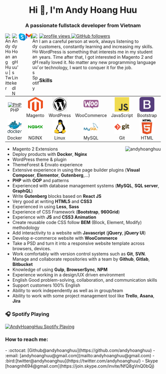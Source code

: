 <h1 align="center">Hi 👋, I'm Andy Hoang Huu</h1>
<h3 align="center">A passionate fullstack developer from Vietnam</h3>

<a href="https://twitter.com/andyhoanghuu">
  <img align="left" alt="Andy Hoang Huu | Twitter" width="22px" src="https://raw.githubusercontent.com/peterthehan/peterthehan/master/assets/twitter.svg" />
</a>
<a href="https://www.linkedin.com/in/andyhoanghuu/">
  <img align="left" alt="AndyHoangHuu's LinkedIN" width="22px" src="https://raw.githubusercontent.com/peterthehan/peterthehan/master/assets/linkedin.svg" />
</a>
<a href="https://join.skype.com/invite/NfQ8gVnQ0bQj">
  <img align="left" alt="AndyHoangHuu's Skype" width="22px" src="/logo/skype.png" />
</a>
<a href="mailto:andyhoanghuu@gmail.com">
  <img align="left" alt="AndyHoangHuu's Gmail" width="22px" src="/logo/gmail.png" />
</a>
<a href="https://open.spotify.com/playlist/1ex1JPB1QTz8NHNNR82c5w">
  <img align="left" alt="AndyHoangHuu's Spotify" width="22px" src="https://raw.githubusercontent.com/peterthehan/peterthehan/master/assets/spotify.svg" />
</a>

<a href="https://github.com/andyhoanghuu/andyhoanghuu">
    <img src="https://gpvc.arturio.dev/andyhoanghuu" alt="profile views">
</a>
<a href="https://github.com/andyhoanghuu?tab=followers">
    <img alt="GitHub followers" src="https://img.shields.io/github/followers/andyhoanghuu?color=green&logo=github">
</a>

<br />
I am a careful person at work, always listening to customers, constantly learning and increasing my skills. WordPress is something that interests me in my student years. Time after that, I got interested in Magento 2 and really loved it. No matter any new programming language or technology, I want to conquer it for the job.
<h3 align="left">Skills</h3>
<table>
  <tr>   
    <td align="center" width="96">
      <a href="#andyhoanghuu-tech">
        <img src="https://camo.githubusercontent.com/ee7c2a37b02913fa0c8391d5ac4902336333e57dde7ab47ace2fb2e01ed1682e/68747470733a2f2f7777772e7068702e6e65742f696d616765732f6c6f676f732f6e65772d7068702d6c6f676f2e737667" width="48" height="48" alt="PHP" />
      </a>
      <br>PHP
    </td>
    <td align="center" width="96">
      <a href="#andyhoanghuu-tech">
        <img src="/logo/magento.png" width="48" height="48" alt="Magento" />
      </a>
      <br>Magento
    </td>
    <td align="center" width="96">
      <a href="#andyhoanghuu-tech">
        <img src="/logo/wordpress.png" width="48" height="48" alt="WordPress" />
      </a>
      <br>WordPress
    </td>
    <td align="center" width="96">
      <a href="#andyhoanghuu-tech">
        <img src="/logo/woocommerce.png" width="48" height="48" alt="WooCommerce" />
      </a>
      <br>WooCommerce
    </td>
    <td align="center" width="96">
      <a href="#andyhoanghuu-tech">
        <img src="https://raw.githubusercontent.com/devicons/devicon/master/icons/javascript/javascript-original.svg" width="48" height="48" alt="JavaScript" />
      </a>
      <br>JavaScript
    </td>
    <td align="center" width="96">
      <a href="#andyhoanghuu-tech">
        <img src="https://raw.githubusercontent.com/github/explore/80688e429a7d4ef2fca1e82350fe8e3517d3494d/topics/bootstrap/bootstrap.png" width="48" height="48" alt="Bootstrap" />
      </a>
      <br>Bootstrap
    </td>
    <td align="center" width="96">
      <a href="#andyhoanghuu-tech">
        <img src="https://raw.githubusercontent.com/github/explore/80688e429a7d4ef2fca1e82350fe8e3517d3494d/topics/sass/sass.png" width="48" height="48" alt="Sass" />
      </a>
      <br>Sass
    </td>
  </tr>
  <tr>
    <td align="center" width="96"> 
      <a href="#andyhoanghuu-tech" >
        <img src="https://raw.githubusercontent.com/devicons/devicon/master/icons/docker/docker-original-wordmark.svg" width="48" height="48" alt="Docker" />
      </a>
      <br>Docker
    </td>
    <td align="center" width="96"> 
      <a href="#andyhoanghuu-tech" >
        <img src="https://raw.githubusercontent.com/devicons/devicon/master/icons/nginx/nginx-original.svg" width="48" height="48" alt="Nginx" />
      </a>
      <br>NGINX
    </td>
    <td align="center" width="96"> 
      <a href="#andyhoanghuu-tech" >
        <img src="https://raw.githubusercontent.com/devicons/devicon/master/icons/linux/linux-original.svg" width="48" height="48" alt="Linux" />
      </a>
      <br>Linux
    </td>
    <td align="center" width="96">
      <a href="#andyhoanghuu-tech">
        <img src="https://raw.githubusercontent.com/devicons/devicon/master/icons/mysql/mysql-original-wordmark.svg" width="48" height="48" alt="MySQL" />
      </a>
      <br>MySQL
    </td>
    <td align="center"  width="96">
      <a href="#andyhoanghuu-tech">
        <img src="https://raw.githubusercontent.com/github/explore/80688e429a7d4ef2fca1e82350fe8e3517d3494d/topics/git/git.png" width="48" height="48" alt="Git" />
      </a>
      <br>Git
    </td>
    <td align="center"  width="96">
      <a href="#andyhoanghuu-tech">
        <img src="https://raw.githubusercontent.com/github/explore/80688e429a7d4ef2fca1e82350fe8e3517d3494d/topics/html/html.png" width="48" height="48" alt="HTML" />
      </a>
      <br>HTML
    </td>
    <td align="center"  width="96">
      <a href="#andyhoanghuu-tech">
        <img src="https://raw.githubusercontent.com/github/explore/80688e429a7d4ef2fca1e82350fe8e3517d3494d/topics/css/css.png" width="48" height="48" alt="CSS" />
      </a>
      <br>CSS
    </td>
  </tr>
</table>

<a href="#andyhoanghuu-title">
  <img src="https://github-readme-stats.vercel.app/api?username=andyhoanghuu&show_icons=true&count_private=true&include_all_commits=true&theme=gotham" alt="andyhoanghuu" align="right" />
</a>

- Magento 2 Extensions
- Deploy products with **Docker**, **Nginx**
- WordPress theme & plugin
- ThemeForest & Envato experience
- Extensive experience in using the page builder plugins (**Visual Composer**, **Elementor**, **Gutenberg**,...)
- **PHP** with **OOP** and patterns
- Experienced with database management systems (**MySQL**, **SQL server**, **GraphQL**)
- Write **Gutenberg** blocks based on **React JS**
- Very good at writing **HTML5** and **CSS3**
- Experienced in using **Less**, **Sass**
- Experience of CSS Framework (**Bootstrap**, **960Grid**)
- Experience with **JS** and **CSS3 Animation**
- Create reusable code CSS follow **BEM** (Block, Element, Modify) methodology
- Add interactivity to a website with **Javascript** (**jQuery**, **jQuery UI**)
- Develop e-commerce website with **WooCommerce**
- Take a PSD and turn it into a responsive website template across browsers, devices.
- Work comfortably with version control systems such as **Git**, **SVN**. Manage and collaborate repositories with a team by **Github**, **Gitlab**, **Bitbucket**
- Knowledge of using **Gulp**, **BrowserSync**, **NPM**
- Experience working in a design/UX driven environment
- English Good problem-solving, collaboration, and communication skills
- Support customers 100% English
- Ability to work independently as well as in group/team
- Ability to work with some project management tool like **Trello**, **Asana**, **Jira**

### 🎧 Spotify Playing

[<img src="https://now-playing-codestackr.vercel.app/api/spotify-playing" alt="AndyHoangHuu Spotify Playing" width="350" />](https://open.spotify.com/user/zlz67y4c0sv65hwnx9c4e7zot)

<h3 align="left">How to reach me:</h3>
- :octocat: [Github@andyhoanghuu](https://github.com/andyhoanghuu)
- :email: [andyhoanghuu@gmail.com](mailto:andyhoanghuu@gmail.com)
- :bird:[twitter@andyhoanghuu](https://twitter.com/andyhoanghuu/)
- Skype [hoangnh694@gmail.com](https://join.skype.com/invite/NfQ8gVnQ0bQj)
